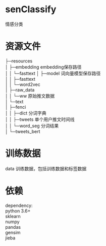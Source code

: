 # senClassify

情感分类


# 资源文件

├─resources  
│  ├─embedding  embedding保存路径  
│  │  └─fasttext
│  ├─model  词向量模型保存路径  
│  │  ├─fasttext  
│  │  └─word2vec  
│  ├─raw_data  
│  │  └─ww  原始推文数据   
│  └─text  
│      ├─fenci  
│      │  ├─dict 分词字典  
│      │  ├─tweets 单个用户推文时间线  
│      │  └─word_seg 分词结果  
│      └─tweets_bert  


# 训练数据

data 训练数据，包括训练数据和标签数据  


# 依赖

dependency:  
python 3.6+  
sklearn  
numpy  
pandas  
gensim  
jieba  
